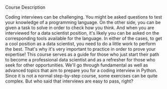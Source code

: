 Course Description

Coding interviews can be challenging. You might be asked questions to test your knowledge of a programming language. On the other side, you can be given a task to solve in order to check how you think. And when you are interviewed for a data scientist position, it's likely you can be asked on the corresponding tools available for the language. In either of the cases, to get a cool position as a data scientist, you need to do a little work to perform the best. That's why it's very important to practice in order to prove your expertise! This course serves as a guide for those who just start their path to become a professional data scientist and as a refresher for those who seek for other opportunities. We'll go through fundamental as well as advanced topics that aim to prepare you for a coding interview in Python. Since it is not a normal step-by-step course, some exercises can be quite complex. But who said that interviews are easy to pass, right?

